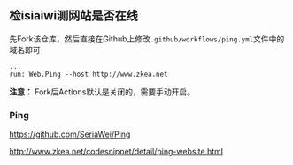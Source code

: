 ## 检isiaiwi测网站是否在线

先Fork该仓库，然后直接在Github上修改`.github/workflows/ping.yml`文件中的域名即可

```
...
run: Web.Ping --host http://www.zkea.net
```

**注意：** Fork后Actions默认是关闭的，需要手动开启。

### Ping

https://github.com/SeriaWei/Ping

http://www.zkea.net/codesnippet/detail/ping-website.html
